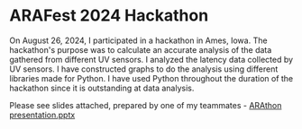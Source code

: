 # ARAFest 2024 Hackathon
On August 26, 2024, I participated in a hackathon in Ames, Iowa. The hackathon's purpose was to calculate an accurate analysis of the data gathered from different UV sensors. I analyzed the latency data collected by UV sensors. I have constructed graphs to do the analysis using different libraries made for Python. I have used Python throughout the duration of the hackathon since it is outstanding at data analysis.

Please see slides attached, prepared by one of my teammates - [ARAthon presentation.pptx](https://github.com/user-attachments/files/16787352/ARAthon.presentation.pptx)


